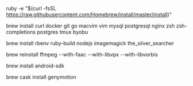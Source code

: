 ruby -e "$(curl -fsSL https://raw.githubusercontent.com/Homebrew/install/master/install)"

brew install curl docker git go macvim vim mysql postgresql nginx zsh zsh-completions postgres tmux byobu

brew install rbenv ruby-build nodejs imagemagick the_silver_searcher

brew reinstall ffmpeg --with-faac --with-libvpx --with-libvorbis

brew install android-sdk

brew cask install genymotion
